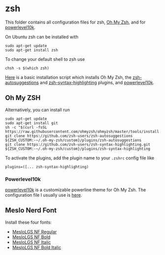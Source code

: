 # zsh

This folder contains all configuration files for zsh, 
[Oh My Zsh](https://github.com/ohmyzsh/ohmyzsh), and for
[powerlevel10k](https://github.com/romkatv/powerlevel10k).

On Ubuntu zsh can be installed with
```
sudo apt-get update
sudo apt-get install zsh
```

To change your default shell to zsh use
```
chsh -s $(which zsh)
```


[Here]() is a basic installation script which installs Oh My Zsh, the
[zsh-autosuggestions](https://github.com/zsh-users/zsh-autosuggestions)
and [zsh-syntax-highlighting](https://github.com/zsh-users/zsh-syntax-highlighting) plugins, and
[powerlevel10k](https://github.com/romkatv/powerlevel10k).

## Oh My ZSH



Alternatively, you can install run
```
sudo apt-get update
sudo apt-get install git
sh -c "$(curl -fsSL https://raw.githubusercontent.com/ohmyzsh/ohmyzsh/master/tools/install.sh)"
git clone https://github.com/zsh-users/zsh-autosuggestions ${ZSH_CUSTOM:-~/.oh-my-zsh/custom}/plugins/zsh-autosuggestions
git clone https://github.com/zsh-users/zsh-syntax-highlighting.git ${ZSH_CUSTOM:-~/.oh-my-zsh/custom}/plugins/zsh-syntax-highlighting
```
To activate the plugins, add the plugin name to your `.zshrc` config file like
```
plugins=([... zsh-syntax-highlighting)
```

### Powerlevel10k

[powerlevel10k](https://github.com/romkatv/powerlevel10k)
is a customizable powerline theme for Oh My Zsh. The configuration file I usually use is
[here]().


## Meslo Nerd Font

Install these four fonts:
* [MesloLGS NF Regular](https://github.com/romkatv/powerlevel10k-media/raw/master/MesloLGS%20NF%20Regular.ttf)
* [MesloLGS NF Bold](https://github.com/romkatv/powerlevel10k-media/raw/master/MesloLGS%20NF%20Bold.ttf)
* [MesloLGS NF Italic](https://github.com/romkatv/powerlevel10k-media/raw/master/MesloLGS%20NF%20Italic.ttf)
* [MesloLGS NF Bold Italic](https://github.com/romkatv/powerlevel10k-media/raw/master/MesloLGS%20NF%20Bold%20Italic.ttf)